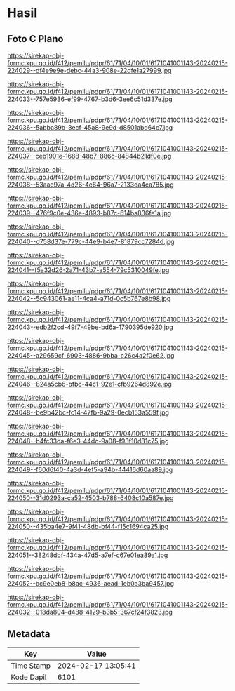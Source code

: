 # Hasil

## Foto C Plano

https://sirekap-obj-formc.kpu.go.id/f412/pemilu/pdpr/61/71/04/10/01/6171041001143-20240215-224029--df4e9e9e-debc-44a3-908e-22dfe1a27999.jpg

https://sirekap-obj-formc.kpu.go.id/f412/pemilu/pdpr/61/71/04/10/01/6171041001143-20240215-224033--757e5936-ef99-4767-b3d6-3ee6c51d337e.jpg

https://sirekap-obj-formc.kpu.go.id/f412/pemilu/pdpr/61/71/04/10/01/6171041001143-20240215-224036--5abba89b-3ecf-45a8-9e9d-d8501abd64c7.jpg

https://sirekap-obj-formc.kpu.go.id/f412/pemilu/pdpr/61/71/04/10/01/6171041001143-20240215-224037--ceb1901e-1688-48b7-886c-84844b21df0e.jpg

https://sirekap-obj-formc.kpu.go.id/f412/pemilu/pdpr/61/71/04/10/01/6171041001143-20240215-224038--53aae97a-4d26-4c64-96a7-2133da4ca785.jpg

https://sirekap-obj-formc.kpu.go.id/f412/pemilu/pdpr/61/71/04/10/01/6171041001143-20240215-224039--476f9c0e-436e-4893-b87c-614ba836fe1a.jpg

https://sirekap-obj-formc.kpu.go.id/f412/pemilu/pdpr/61/71/04/10/01/6171041001143-20240215-224040--d758d37e-779c-44e9-b4e7-81879cc7284d.jpg

https://sirekap-obj-formc.kpu.go.id/f412/pemilu/pdpr/61/71/04/10/01/6171041001143-20240215-224041--f5a32d26-2a71-43b7-a554-79c5310049fe.jpg

https://sirekap-obj-formc.kpu.go.id/f412/pemilu/pdpr/61/71/04/10/01/6171041001143-20240215-224042--5c943061-ae11-4ca4-a71d-0c5b767e8b98.jpg

https://sirekap-obj-formc.kpu.go.id/f412/pemilu/pdpr/61/71/04/10/01/6171041001143-20240215-224043--edb2f2cd-49f7-49be-bd6a-1790395de920.jpg

https://sirekap-obj-formc.kpu.go.id/f412/pemilu/pdpr/61/71/04/10/01/6171041001143-20240215-224045--a29659cf-6903-4886-9bba-c26c4a2f0e62.jpg

https://sirekap-obj-formc.kpu.go.id/f412/pemilu/pdpr/61/71/04/10/01/6171041001143-20240215-224046--824a5cb6-bfbc-44c1-92e1-cfb9264d892e.jpg

https://sirekap-obj-formc.kpu.go.id/f412/pemilu/pdpr/61/71/04/10/01/6171041001143-20240215-224048--be9b42bc-fc14-47fb-9a29-0ecb153a559f.jpg

https://sirekap-obj-formc.kpu.go.id/f412/pemilu/pdpr/61/71/04/10/01/6171041001143-20240215-224048--b4fc33da-f6e3-44dc-9a08-f93f10d81c75.jpg

https://sirekap-obj-formc.kpu.go.id/f412/pemilu/pdpr/61/71/04/10/01/6171041001143-20240215-224049--f60d6f40-4a3d-4ef5-a94b-44416d60aa89.jpg

https://sirekap-obj-formc.kpu.go.id/f412/pemilu/pdpr/61/71/04/10/01/6171041001143-20240215-224050--31d0293a-ca52-4503-b788-6408c10a587e.jpg

https://sirekap-obj-formc.kpu.go.id/f412/pemilu/pdpr/61/71/04/10/01/6171041001143-20240215-224050--435ba4e7-9f41-48db-bf44-f15c1694ca25.jpg

https://sirekap-obj-formc.kpu.go.id/f412/pemilu/pdpr/61/71/04/10/01/6171041001143-20240215-224051--38248dbf-434a-47d5-a7ef-c67e01ea89a1.jpg

https://sirekap-obj-formc.kpu.go.id/f412/pemilu/pdpr/61/71/04/10/01/6171041001143-20240215-224052--bc9e0eb8-b8ac-4936-aead-1eb0a3ba9457.jpg

https://sirekap-obj-formc.kpu.go.id/f412/pemilu/pdpr/61/71/04/10/01/6171041001143-20240215-224032--018da804-d488-4129-b3b5-367cf24f3823.jpg


## Metadata

| Key        | Value               |
| ---------- | ------------------- |
| Time Stamp | 2024-02-17 13:05:41 |
| Kode Dapil | 6101                |



